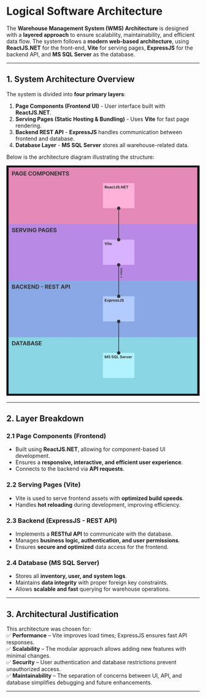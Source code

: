 # Logical Software Architecture

The **Warehouse Management System (WMS) Architecture** is designed with a **layered approach** to ensure scalability, maintainability, and efficient data flow. The system follows a **modern web-based architecture**, using **ReactJS.NET** for the front-end, **Vite** for serving pages, **ExpressJS** for the backend API, and **MS SQL Server** as the database.

---

## **1. System Architecture Overview**
The system is divided into **four primary layers**:  
1. **Page Components (Frontend UI)** - User interface built with **ReactJS.NET**.  
2. **Serving Pages (Static Hosting & Bundling)** - Uses **Vite** for fast page rendering.  
3. **Backend REST API** - **ExpressJS** handles communication between frontend and database.  
4. **Database Layer** - **MS SQL Server** stores all warehouse-related data.  

Below is the architecture diagram illustrating the structure:

![System Architecture](images/system_architecture.jpg)

---

## **2. Layer Breakdown**
### **2.1 Page Components (Frontend)**
- Built using **ReactJS.NET**, allowing for component-based UI development.
- Ensures a **responsive, interactive, and efficient user experience**.
- Connects to the backend via **API requests**.

### **2.2 Serving Pages (Vite)**
- Vite is used to serve frontend assets with **optimized build speeds**.
- Handles **hot reloading** during development, improving efficiency.

### **2.3 Backend (ExpressJS - REST API)**
- Implements a **RESTful API** to communicate with the database.
- Manages **business logic, authentication, and user permissions**.
- Ensures **secure and optimized** data access for the frontend.

### **2.4 Database (MS SQL Server)**
- Stores all **inventory, user, and system logs**.
- Maintains **data integrity** with proper foreign key constraints.
- Allows **scalable and fast** querying for warehouse operations.

---

## **3. Architectural Justification**
This architecture was chosen for:  
✅ **Performance** – Vite improves load times; ExpressJS ensures fast API responses.  
✅ **Scalability** – The modular approach allows adding new features with minimal changes.  
✅ **Security** – User authentication and database restrictions prevent unauthorized access.  
✅ **Maintainability** – The separation of concerns between UI, API, and database simplifies debugging and future enhancements.  

---